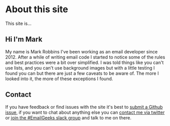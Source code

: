 # About this site

This site is...


## Hi I'm Mark

My name is Mark Robbins I've been working as an email developer since 2012.  After a while of writing email code I started to notice some of the rules and best practices were a bit over simplified.  I was told things like you can't use lists, and you can't use background images but with a little testing I found you can but there are just a few caveats to be aware of.  The more I looked into it, the more of these exceptions I found. 

## Contact

If you have feedback or find issues with the site it's best to [submit a Github issue](https://github.com/M-J-Robbins/email-code/issues), if you want to chat about anything else you can [contact me via twitter](https://twitter.com/M_J_Robbins) or [join the #EmailGeeks slack group](https://email.geeks.chat/) and talk to me on there.
